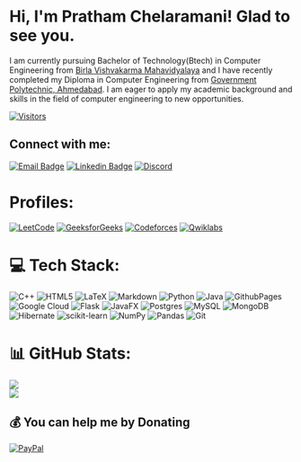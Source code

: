 # Hi, I'm Pratham Chelaramani! Glad to see you.
<h8>I am currently pursuing Bachelor of Technology(Btech) in Computer Engineering from [Birla Vishvakarma Mahavidyalaya](https://www.bvmengineering.ac.in/) and I have recently completed my Diploma in Computer Engineering from [Government Polytechnic, Ahmedabad](http://www.gpahmedabad.ac.in/). I am eager to apply my academic background and skills in the field of computer engineering to new opportunities.</h8>


[![Visitors](https://visitcount.itsvg.in/api?id=PrathamChelaramani&icon=2&color=0&style=flat)](https://visitcount.itsvg.in)

## Connect with me:
[![Email Badge](https://img.shields.io/badge/-Email-c14438?style=flat&logo=Gmail&logoColor=white&link=mailto:chelaramanipratham@gmail.com)](mailto:chelaramanipratham@gmail.com)
[![Linkedin Badge](https://img.shields.io/badge/-LinkedIn-blue?style=flat&logo=Linkedin&logoColor=white&link=https://www.linkedin.com/in/pankil-doshi-1705561a1/)](www.linkedin.com/in/pratham-chelaramani-a44283227)
[![Discord](https://img.shields.io/badge/-Discord-7289DA?style=flat&logo=discord&logoColor=white)](https://discord.com/users/prathamchelaramani)


# Profiles:
[![LeetCode](https://img.shields.io/badge/leetcode%20-black?style=flat&logo=leetcode)](https://leetcode.com/u/chelaramanipratham/)
[![GeeksforGeeks](https://img.shields.io/badge/GeeksforGeeks%20-green?style=flat&logo=GeeksforGeeks)](https://www.geeksforgeeks.org/user/chelaramanipratham/)
[![Codeforces](https://img.shields.io/badge/Codeforces%20-white?style=flat&logo=Codeforces)](https://codeforces.com/profile/chelaramanipratham)
[![Qwiklabs](https://img.shields.io/badge/qwiklabs%20-brown?style=flat&logo=qwiklabs)](https://www.cloudskillsboost.google/public_profiles/b87db90f-5b8c-4036-8239-17d743fa2b72)


# 💻 Tech Stack:
![C++](https://img.shields.io/badge/c++-%2300599C.svg?style=flat&logo=c%2B%2B&logoColor=white) ![HTML5](https://img.shields.io/badge/html5-%23E34F26.svg?style=flat&logo=html5&logoColor=white) ![LaTeX](https://img.shields.io/badge/latex-%23008080.svg?style=flat&logo=latex&logoColor=white) ![Markdown](https://img.shields.io/badge/markdown-%23000000.svg?style=flat&logo=markdown&logoColor=white) ![Python](https://img.shields.io/badge/python-3670A0?style=flat&logo=python&logoColor=ffdd54) ![Java](https://img.shields.io/badge/java-%23ED8B00.svg?style=flat&logo=openjdk&logoColor=white) ![GithubPages](https://img.shields.io/badge/github%20pages-121013?style=flat&logo=github&logoColor=white) ![Google Cloud](https://img.shields.io/badge/GoogleCloud-%234285F4.svg?style=flat&logo=google-cloud&logoColor=white) ![Flask](https://img.shields.io/badge/flask-%23000.svg?style=flat&logo=flask&logoColor=white) ![JavaFX](https://img.shields.io/badge/javafx-%23FF0000.svg?style=flat&logo=javafx&logoColor=white) ![Postgres](https://img.shields.io/badge/postgres-%23316192.svg?style=flat&logo=postgresql&logoColor=white) ![MySQL](https://img.shields.io/badge/mysql-4479A1.svg?style=flat&logo=mysql&logoColor=white) ![MongoDB](https://img.shields.io/badge/MongoDB-%234ea94b.svg?style=flat&logo=mongodb&logoColor=white) ![Hibernate](https://img.shields.io/badge/Hibernate-59666C?style=flat&logo=Hibernate&logoColor=white) ![scikit-learn](https://img.shields.io/badge/scikit--learn-%23F7931E.svg?style=flat&logo=scikit-learn&logoColor=white) ![NumPy](https://img.shields.io/badge/numpy-%23013243.svg?style=flat&logo=numpy&logoColor=white) ![Pandas](https://img.shields.io/badge/pandas-%23150458.svg?style=flat&logo=pandas&logoColor=white) ![Git](https://img.shields.io/badge/git-%23F05033.svg?style=flat&logo=git&logoColor=white)



# 📊 GitHub Stats:
![](https://github-readme-streak-stats.herokuapp.com/?user=chelaramanipratham&theme=cobalt&hide_border=false)<br/>
![](https://github-readme-stats.vercel.app/api/top-langs/?username=chelaramanipratham&theme=cobalt&hide_border=false&include_all_commits=false&count_private=false&layout=compact)


## 💰 You can help me by Donating
[![PayPal](https://img.shields.io/badge/PayPal-00457C?style=flat&logo=paypal&logoColor=white)](https://paypal.me/@PrathamChelaramani) 
